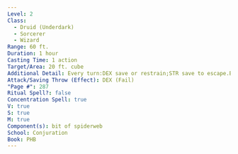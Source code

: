 ```yaml
---
Level: 2
Class:
  - Druid (Underdark)
  - Sorcerer
  - Wizard
Range: 60 ft.
Duration: 1 hour
Casting Time: 1 action
Target/Area: 20 ft. cube
Additional Detail: Every turn:DEX save or restrain;STR save to escape.Burning webs:2d4 fire DAM.
Attack/Saving Throw (Effect): DEX (Fail)
"Page #": 287
Ritual Spell?: false
Concentration Spell: true
V: true
S: true
M: true
Component(s): bit of spiderweb
School: Conjuration
Book: PHB
---
```

